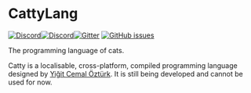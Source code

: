 

# CattyLang

[![Discord](https://img.shields.io/discord/809302664914796546?label=discord&logo=discord)](https://discord.gg/ypcMSagbtv)[![Discord](https://img.shields.io/discord/825999196938829824?label=Turkish%20Discord)](https://discord.gg/qx49SsXWuQ)[![Gitter](https://img.shields.io/gitter/room/CattyLang/community)](https://gitter.im/CattyLang/community?utm_source=share-link&utm_medium=link&utm_campaign=share-link) [![GitHub issues](https://img.shields.io/github/issues/CattyLang/CattyLang)](https://github.com/CattyLang/CattyLang/issues)

The programming language of cats.


Catty is a localisable, cross-platform, compiled programming language designed by [Yiğit Cemal Öztürk](https://github.com/CadmiumC4). It is still being developed and cannot be used for now.
<!--
## Useful Repositorie
<!-- [**Compiler repository**](https://github.com/CattyLang/cattylang-compiler)
- [**Repository of Atatürk Runtime**](https://github.com/CattyLang/ataturk-rt)
- [**Repository of Atatürk Runtime for Mobile Devices**](https://github.com/CattyLang/ataturk-rt-mobile)
- [**Repository of WebMeow, a web runtime for Catty**](https://github.com/CattyLang/webmeow)


###### Footnote:
The rest of this repository is going to be written in Turkish, because I cannot betray my home country and my main language. However, I will create an English section for the notes.
-->
